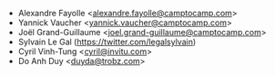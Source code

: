 - Alexandre Fayolle \<<alexandre.fayolle@camptocamp.com>\>
- Yannick Vaucher \<<yannick.vaucher@camptocamp.com>\>
- Joël Grand-Guillaume \<<joel.grand-guillaume@camptocamp.com>\>
- Sylvain Le Gal (<https://twitter.com/legalsylvain>)
- Cyril Vinh-Tung \<<cyril@invitu.com>\>
- Do Anh Duy \<<duyda@trobz.com>\>
